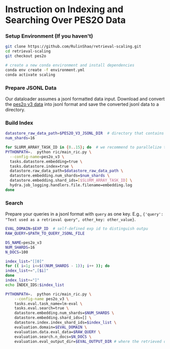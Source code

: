 # Instruction on Indexing and Searching Over PES2O Data

### Setup Environment (If you haven't)
```bash
git clone https://github.com/RulinShao/retrieval-scaling.git
cd retrieval-scaling
git checkout pes2o

# create a new conda environment and install dependencies
conda env create -f environment.yml
conda activate scaling
```

### Prepare JSONL Data
Our dataloader assumes a jsonl formatted data input. Download and convert the [pes2o v3 data](https://huggingface.co/datasets/allenai/peS2o/tree/main/data/v3) into jsonl format and save the converted jsonl data to a directory.

### Build Index 

```bash
datastore_raw_data_path=$PES2O_V3_JSONL_DIR  # directory that contains the converted jsonl data
num_shards=16

for SLURM_ARRAY_TASK_ID in {0..15}; do  # we recommend to parallelize this with slurm jobs
PYTHONPATH=.  python ric/main_ric.py \
  --config-name=pes2o_v3 \
  tasks.datastore.embedding=true \
  tasks.datastore.index=true \
  datastore.raw_data_path=$datastore_raw_data_path \
  datastore.embedding.num_shards=$num_shards \
  datastore.embedding.shard_ids=[$SLURM_ARRAY_TASK_ID] \
  hydra.job_logging.handlers.file.filename=embedding.log
done
```

### Search
Prepare your queries in a jsonl format with `query` as one key. E.g., `{'query': "Text used as a retrieval query", other_key: other_value}`.
```bash
EVAL_DOMAIN=$EXP_ID  # self-defined exp id to distinguish outpu
RAW_QUERY=$PATH_TO_QUERY_JSONL_FILE

DS_NAME=pes2o_v3
NUM_SHARDS=16
N_DOCS=100

index_list="[[0]"
for (( i=1; i<=$((NUM_SHARDS - 1)); i++ )); do
index_list+=",[$i]"
done
index_list+="]"
echo INDEX_IDS:$index_list

PYTHONPATH=.  python ric/main_ric.py \
    --config-name pes2o_v3 \
    tasks.eval.task_name=lm-eval \
    tasks.eval.search=true \
    datastore.embedding.num_shards=$NUM_SHARDS \
    datastore.embedding.shard_ids=[] \
    datastore.index.index_shard_ids=$index_list \
    evaluation.domain=$EVAL_DOMAIN \
    evaluation.data.eval_data=$RAW_QUERY \
    evaluation.search.n_docs=$N_DOCS \
    evaluation.eval_output_dir=$EVAL_OUTPUT_DIR # where the retrieved documents will be saved
```